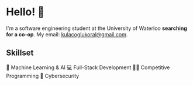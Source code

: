 # Hello! 👋
I'm a software engineering student at the University of Waterloo **searching for a co-op**. My email: kulacoglukoral@gmail.com.

## Skillset
🤖 Machine Learning & AI 💻 Full-Stack Development 👨‍💻 Competitive Programming 🔐 Cybersecurity
